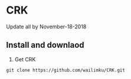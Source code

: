 # CRK


Update all by November-18-2018


Install and downlaod 
--------------------------------------
1. Get CRK
```shell
git clone https://github.com/wailimku/CRK.git
```
